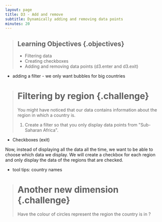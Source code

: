 ```yaml
---
layout: page
title: D3 - Add and remove
subtitle: Dynamically adding and removing data points
minutes: 20
---
```


> ## Learning Objectives {.objectives}
> 
> * Filtering data
> * Creating checkboxes
> * Adding and removing data points (d3.enter and d3.exit)


* adding a filter - we only want bubbles for big countries

> # Filtering by region {.challenge}
> You might have noticed that our data contains information about the region in 
> which a country is. 
> 1. Create a filter so that you only display data points from "Sub-Saharan Africa".

* Checkboxes (exit)

Now, instead of displaying all the data all the time, we want to be able to choose which
data we display. We will create a checkbox for each region and only display the data
of the regions that are checked.




* tool tips: country names

> # Another new dimension {.challenge}
> Have the colour of circles represent the region the country is in
?